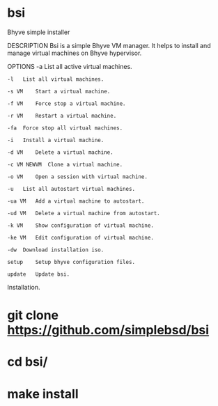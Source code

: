 # bsi

Bhyve simple installer

DESCRIPTION
	Bsi is a simple Bhyve VM manager. It helps to install and manage virtual machines on Bhyve hypervisor.

OPTIONS
	-a	 List all active virtual machines.

	-l	 List all virtual machines.

	-s VM	 Start a virtual machine.

	-f VM	 Force stop a virtual machine.

	-r VM	 Restart a virtual machine.

	-fa	 Force stop all virtual machines.

	-i	 Install a virtual machine.

	-d VM	 Delete a virtual machine.

	-c VM NEWVM	 Clone a virtual machine.

	-o VM	 Open a session with virtual machine.

	-u	 List all autostart virtual machines.

	-ua VM	 Add a virtual machine to autostart.

	-ud VM	 Delete a virtual machine from autostart.

	-k VM	 Show configuration of virtual machine.

	-ke VM	 Edit configuration of virtual machine.

	-dw	 Download installation iso.

	setup	 Setup bhyve configuration files.

	update	 Update bsi.



Installation.

# git clone https://github.com/simplebsd/bsi
# cd bsi/
# make install
